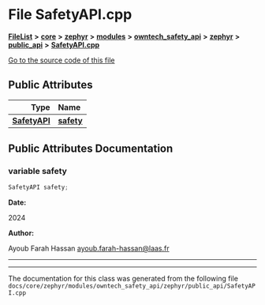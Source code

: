 

# File SafetyAPI.cpp



[**FileList**](files.md) **>** [**core**](dir_771164b9325b04f1442f7a3ffa8ecb89.md) **>** [**zephyr**](dir_09002e7ce91f09aeb040dfd1861a47f4.md) **>** [**modules**](dir_6d0fb8ab814c517e7f155fb837e32f72.md) **>** [**owntech\_safety\_api**](dir_6577260132b49845d494a112d8acd7c7.md) **>** [**zephyr**](dir_2f6071fc869091a6d1e6d7b806fecbf0.md) **>** [**public\_api**](dir_08eec7c34983a0acd3982b6352a40f84.md) **>** [**SafetyAPI.cpp**](SafetyAPI_8cpp.md)

[Go to the source code of this file](SafetyAPI_8cpp_source.md)
























## Public Attributes

| Type | Name |
| ---: | :--- |
|  [**SafetyAPI**](classSafetyAPI.md) | [**safety**](#variable-safety)  <br> |












































## Public Attributes Documentation




### variable safety 


```C++
SafetyAPI safety;
```





**Date:**

2024




**Author:**

Ayoub Farah Hassan [ayoub.farah-hassan@laas.fr](mailto:ayoub.farah-hassan@laas.fr) 





        

<hr>

------------------------------
The documentation for this class was generated from the following file `docs/core/zephyr/modules/owntech_safety_api/zephyr/public_api/SafetyAPI.cpp`

